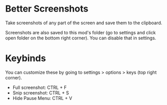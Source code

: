 # Better Screenshots

Take screenshots of any part of the screen and save them to the clipboard.

Screenshots are also saved to this mod's folder (go to settings and click open folder on the bottom right corner). You can disable that in settings.

# Keybinds

You can customize these by going to settings > options > keys (top right corner).

* Full screenshot: CTRL + F
* Snip screenshot: CTRL + S
* Hide Pause Menu: CTRL + V
